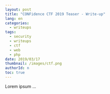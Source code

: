 ```yaml
---
layout: post
title: "CONFidence CTF 2019 Teaser - Write-up"
lang: en
categories:
  - writeups
tags:
  - security
  - writeups
  - ctf
  - web
  - php
date: 2019/03/17
thumbnail: /images/ctf.png
authorId: n
toc: true
---
```

Lorem ipsum ...
